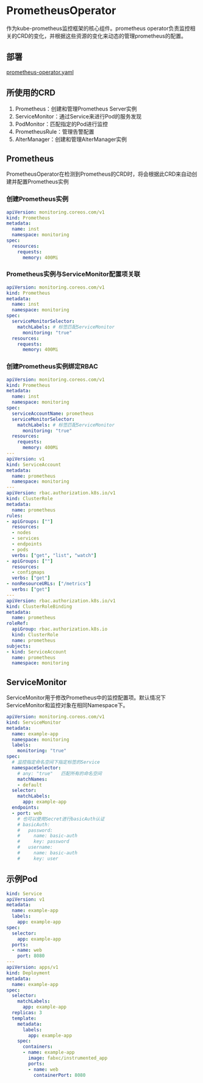 # PrometheusOperator
作为kube-prometheus监控框架的核心组件。prometheus operator负责监控相关的CRD的变化，并根据这些资源的变化来动态的管理prometheus的配置。  

## 部署
[prometheus-operator.yaml](prometheus-operator.yaml)

## 所使用的CRD
1. Prometheus：创建和管理Prometheus Server实例
2. ServiceMonitor：通过Service来进行Pod的服务发现
3. PodMonitor：匹配指定的Pod进行监控
4. PrometheusRule：管理告警配置
5. AlterManager：创建和管理AlterManager实例

## Prometheus
PrometheusOperator在检测到Prometheus的CRD时，将会根据此CRD来自动创建并配置Prometheus实例

### 创建Prometheus实例
```yaml
apiVersion: monitoring.coreos.com/v1
kind: Prometheus
metadata:
  name: inst
  namespace: monitoring
spec:
  resources:
    requests:
      memory: 400Mi
```

### Prometheus实例与ServiceMonitor配置项关联
```yaml
apiVersion: monitoring.coreos.com/v1
kind: Prometheus
metadata:
  name: inst
  namespace: monitoring
spec:
  serviceMonitorSelector:
    matchLabels: # 标签匹配ServiceMonitor
      monitoring: "true"
  resources:
    requests:
      memory: 400Mi
```

### 创建Prometheus实例绑定RBAC
```yaml
apiVersion: monitoring.coreos.com/v1
kind: Prometheus
metadata:
  name: inst
  namespace: monitoring
spec:
  serviceAccountName: prometheus
  serviceMonitorSelector:
    matchLabels: # 标签匹配ServiceMonitor
      monitoring: "true"
  resources:
    requests:
      memory: 400Mi
---
apiVersion: v1
kind: ServiceAccount
metadata:
  name: prometheus
  namespace: monitoring
---
apiVersion: rbac.authorization.k8s.io/v1
kind: ClusterRole
metadata:
  name: prometheus
rules:
- apiGroups: [""]
  resources:
  - nodes
  - services
  - endpoints
  - pods
  verbs: ["get", "list", "watch"]
- apiGroups: [""]
  resources:
  - configmaps
  verbs: ["get"]
- nonResourceURLs: ["/metrics"]
  verbs: ["get"]
---
apiVersion: rbac.authorization.k8s.io/v1
kind: ClusterRoleBinding
metadata:
  name: prometheus
roleRef:
  apiGroup: rbac.authorization.k8s.io
  kind: ClusterRole
  name: prometheus
subjects:
- kind: ServiceAccount
  name: prometheus
  namespace: monitoring
```

## ServiceMonitor
ServiceMonitor用于修改Prometheus中的监控配置项。默认情况下ServiceMonitor和监控对象在相同Namespace下。
```yaml
apiVersion: monitoring.coreos.com/v1
kind: ServiceMonitor
metadata:
  name: example-app
  namespace: monitoring
  labels:
    monitoring: "true"
spec:
  # 监控指定命名空间下指定标签的Service
  namespaceSelector:
    # any: "true"   匹配所有的命名空间
    matchNames:
    - default
  selector:
    matchLabels:
      app: example-app
  endpoints:
  - port: web
    # 也可以使用Secret进行basicAuth认证
    # basicAuth:
    #   password:
    #     name: basic-auth
    #     key: password
    #   username:
    #     name: basic-auth
    #     key: user
```

## 示例Pod
```yaml
kind: Service
apiVersion: v1
metadata:
  name: example-app
  labels:
    app: example-app
spec:
  selector:
    app: example-app
  ports:
  - name: web
    port: 8080
---
apiVersion: apps/v1
kind: Deployment
metadata:
  name: example-app
spec:
  selector:
    matchLabels:
      app: example-app
  replicas: 3
  template:
    metadata:
      labels:
        app: example-app
    spec:
      containers:
      - name: example-app
        image: fabxc/instrumented_app
        ports:
        - name: web
          containerPort: 8080
```
